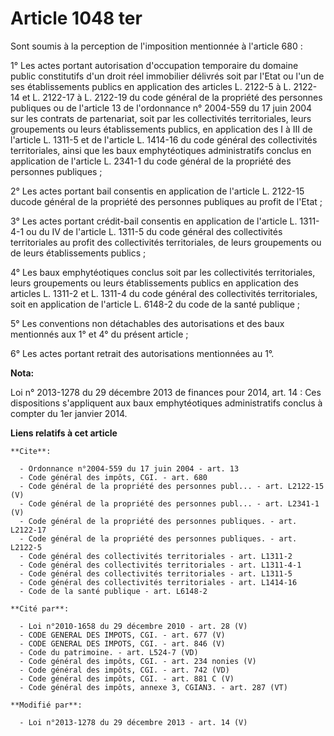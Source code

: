# Article 1048 ter

Sont soumis à la perception de l'imposition mentionnée à l'article 680 : 

1° Les actes portant autorisation d'occupation temporaire du domaine public constitutifs d'un droit réel immobilier délivrés
soit par l'Etat ou l'un de ses établissements publics en application des articles L. 2122-5 à L. 2122-14 et L. 2122-17 à L.
2122-19 du code général de la propriété des personnes publiques ou de l'article 13 de l'ordonnance n° 2004-559 du 17 juin
2004 sur les contrats de partenariat, soit par les collectivités territoriales, leurs groupements ou leurs établissements
publics, en application des I à III de l'article L. 1311-5 et de l'article L. 1414-16 du code général des collectivités
territoriales, ainsi que les baux emphytéotiques administratifs conclus en application de l'article L. 2341-1 du code général
de la propriété des personnes publiques ; 

2° Les actes portant bail consentis en application de l'article L. 2122-15 ducode général de la propriété des personnes
publiques au profit de l'Etat ; 

3° Les actes portant crédit-bail consentis en application de l'article L. 1311-4-1 ou du IV de l'article L. 1311-5 du code
général des collectivités territoriales au profit des collectivités territoriales, de leurs groupements ou de leurs
établissements publics ; 

4° Les baux emphytéotiques conclus soit par les collectivités territoriales, leurs groupements ou leurs établissements
publics en application des articles L. 1311-2 et L. 1311-4 du code général des collectivités territoriales, soit en
application de l'article L. 6148-2 du code de la santé publique ; 

5° Les conventions non détachables des autorisations et des baux mentionnés aux 1° et 4° du présent article ; 

6° Les actes portant retrait des autorisations mentionnées au 1°.

**Nota:**

Loi n° 2013-1278 du 29 décembre 2013 de finances pour 2014, art. 14 : Ces dispositions s'appliquent aux baux emphytéotiques
administratifs conclus à compter du 1er janvier 2014.

**Liens relatifs à cet article**

	**Cite**:

	  - Ordonnance n°2004-559 du 17 juin 2004 - art. 13
	  - Code général des impôts, CGI. - art. 680
	  - Code général de la propriété des personnes publ... - art. L2122-15 (V)
	  - Code général de la propriété des personnes publ... - art. L2341-1 (V)
	  - Code général de la propriété des personnes publiques. - art. L2122-17
	  - Code général de la propriété des personnes publiques. - art. L2122-5
	  - Code général des collectivités territoriales - art. L1311-2
	  - Code général des collectivités territoriales - art. L1311-4-1
	  - Code général des collectivités territoriales - art. L1311-5
	  - Code général des collectivités territoriales - art. L1414-16
	  - Code de la santé publique - art. L6148-2

	**Cité par**:

	  - Loi n°2010-1658 du 29 décembre 2010 - art. 28 (V)
	  - CODE GENERAL DES IMPOTS, CGI. - art. 677 (V)
	  - CODE GENERAL DES IMPOTS, CGI. - art. 846 (V)
	  - Code du patrimoine. - art. L524-7 (VD)
	  - Code général des impôts, CGI. - art. 234 nonies (V)
	  - Code général des impôts, CGI. - art. 742 (VD)
	  - Code général des impôts, CGI. - art. 881 C (V)
	  - Code général des impôts, annexe 3, CGIAN3. - art. 287 (VT)

	**Modifié par**:

	  - Loi n°2013-1278 du 29 décembre 2013 - art. 14 (V)
